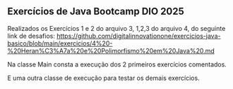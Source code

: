 ## Exercícios de Java Bootcamp DIO 2025

Realizados os Exercícios 1 e 2 do arquivo 3, 1,2,3 do arquivo 4, do seguinte link de desafios: https://github.com/digitalinnovationone/exercicios-java-basico/blob/main/exercicios/4%20-%20Heran%C3%A7a%20e%20Polimorfismo%20em%20Java%20.md

Na classe Main consta a execução dos 2 primeiros exercícios comentados.

E uma outra classe de execução para testar os demais exercícios.
